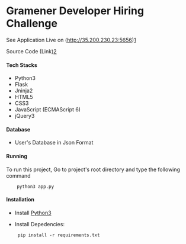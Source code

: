 # Gramener Developer Hiring Challenge

See Application Live on (http://35.200.230.23:5656)[1]

Source Code (Link)[2]

#### Tech Stacks

 - Python3
 - Flask
 - Jninja2
 - HTML5
 - CSS3
 - JavaScript (ECMAScript 6)
 - jQuery3
 
#### Database

- User's Database in Json Format

#### Running

To run this project, Go to project's root directory and type the following command

        python3 app.py

 
 #### Installation
 
 - Install [Python3][3]
 - Install Depedencies:
 
        pip install -r requirements.txt

 [1]: http://35.200.230.23:5656
 [2]: https://github.com/agrawal-prateek/Gramener-Flask
 [3]: https://www.python.org/downloads/